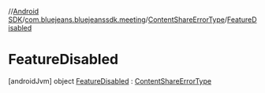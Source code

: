//[Android SDK](../../../../index.md)/[com.bluejeans.bluejeanssdk.meeting](../../index.md)/[ContentShareErrorType](../index.md)/[FeatureDisabled](index.md)



# FeatureDisabled  
 [androidJvm] object [FeatureDisabled](index.md) : [ContentShareErrorType](../index.md)   

